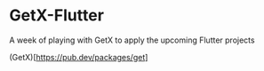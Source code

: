 # GetX-Flutter
A week of playing with GetX to apply the upcoming Flutter projects

(GetX)[https://pub.dev/packages/get]
